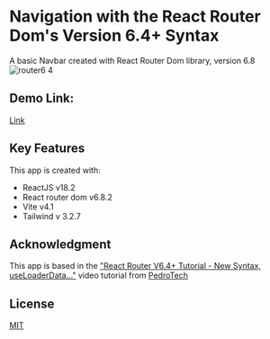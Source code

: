 # Navigation with the React Router Dom's Version 6.4+ Syntax

A basic Navbar created with React Router Dom library, version 6.8
![router6 4](https://user-images.githubusercontent.com/96319139/222937165-69b0947e-e61a-4428-8d1e-c10938a76448.png)


## Demo Link: 

[Link](https://react-router-dom-version-6dot4-syntax.netlify.app/)


## Key Features

This app is created with:
* ReactJS v18.2
* React router dom v6.8.2
* Vite v4.1
* Tailwind v 3.2.7


## Acknowledgment 

This app is based in the ["React Router V6.4+ Tutorial - New Syntax, useLoaderData..."](https://youtu.be/z0vaVoxMoSA) video tutorial from [PedroTech](https://www.youtube.com/@PedroTechnologies)


## License

[MIT](https://choosealicense.com/licenses/mit/)

